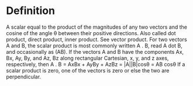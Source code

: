 # Definition

A scalar equal to the product of the magnitudes of any two vectors and
the cosine of the angle θ between their positive directions. Also called
dot product, direct product, inner product. See vector product. For two
vectors A and B, the scalar product is most commonly written A . B, read
A dot B, and occasionally as (AB). If the vectors A and B have the
components Ax, Bx, Ay, By, and Az, Bz along rectangular Cartesian, x, y,
and z axes, respectively, then A . B = AxBx + AyBy + AzBz =
\|A\|\|B\|cosθ = AB cosθ If a scalar product is zero, one of the vectors
is zero or else the two are perpendicular.
